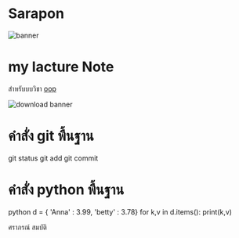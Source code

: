# Sarapon

![banner](https://github.com/saraphon/saraphon.github.io/assets/159878806/4438b179-887b-4fd9-b0d6-fbbcf797d87d)

# my lacture Note

สำหรับบบวิชา [oop](https://saraphon.github.io)

![download banner](https://github.com/saraphon/saraphon.github.io/assets/159878806/9694551c-b9a1-469a-9331-46d55e6a3ce1)


# คำสั่ง git พื้นฐาน


git status
git add
git commit

# คำสั่ง python พื้นฐาน 

python
d = { 'Anna' : 3.99, 'betty' : 3.78}
for k,v in d.items():
  print(k,v)

ศราภรณ์ สมบัติ
